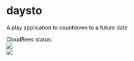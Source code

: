 daysto
======
A play application to countdown to a future date

CloudBees status:
<br>
<img src='https://tradespoke.ci.cloudbees.com/job/daysto/badge/icon'>
<br>
<img src='https://tradespoke.ci.cloudbees.com/buildStatus/icon?job=daysto'>

